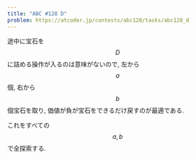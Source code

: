 ```yaml
---
title: "ABC #128 D"
problem: https://atcoder.jp/contests/abc128/tasks/abc128_d
---
```

途中に宝石を $$ D $$ に詰める操作が入るのは意味がないので, 左から $$ a $$ 個, 右から $$ b $$ 個宝石を取り, 価値が負が宝石をできるだけ戻すのが最適である.

これをすべての $$ a, b $$ で全探索する.
